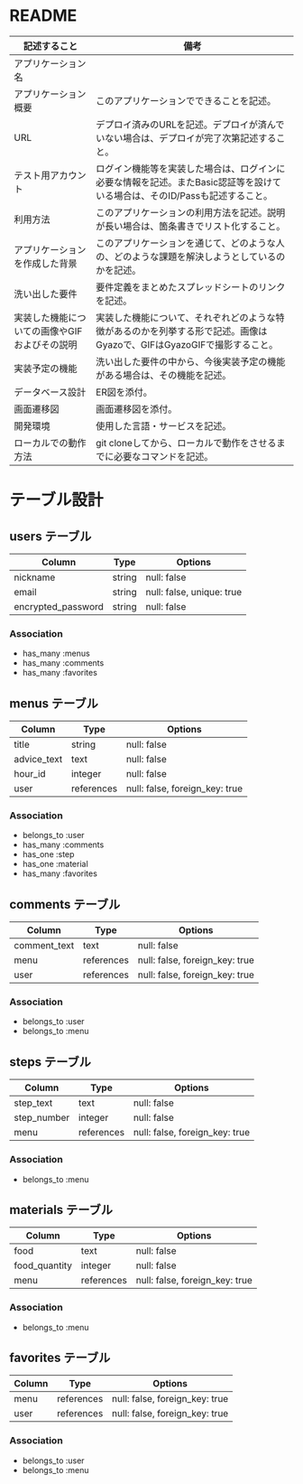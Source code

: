 # README

|記述すること|備考|
|----|----|
|アプリケーション名| |
|アプリケーション概要|このアプリケーションでできることを記述。|
|URL|デプロイ済みのURLを記述。デプロイが済んでいない場合は、デプロイが完了次第記述すること。|
|テスト用アカウント|ログイン機能等を実装した場合は、ログインに必要な情報を記述。またBasic認証等を設けている場合は、そのID/Passも記述すること。|
|利用方法|このアプリケーションの利用方法を記述。説明が長い場合は、箇条書きでリスト化すること。|
|アプリケーションを作成した背景|このアプリケーションを通じて、どのような人の、どのような課題を解決しようとしているのかを記述。|
|洗い出した要件|要件定義をまとめたスプレッドシートのリンクを記述。|
|実装した機能についての画像やGIFおよびその説明|実装した機能について、それぞれどのような特徴があるのかを列挙する形で記述。画像はGyazoで、GIFはGyazoGIFで撮影すること。|
|実装予定の機能|洗い出した要件の中から、今後実装予定の機能がある場合は、その機能を記述。|
|データベース設計|ER図を添付。|
|画面遷移図|画面遷移図を添付。|
|開発環境|使用した言語・サービスを記述。|
|ローカルでの動作方法|git cloneしてから、ローカルで動作をさせるまでに必要なコマンドを記述。|



# テーブル設計

## users テーブル

| Column             | Type   | Options                   |
| ------------------ | ------ | ------------------------- |
| nickname           | string | null: false               |
| email              | string | null: false, unique: true |
| encrypted_password | string | null: false               |


### Association
- has_many :menus
- has_many :comments
- has_many :favorites


## menus テーブル

| Column      | Type       | Options                        |
| ----------- | ---------- | ------------------------------ |
| title       | string     | null: false                    |
| advice_text | text       | null: false                    |
| hour_id     | integer    | null: false                    |
| user        | references | null: false, foreign_key: true |

### Association
- belongs_to :user
- has_many :comments
- has_one :step
- has_one :material
- has_many :favorites

## comments テーブル

| Column       | Type       | Options                        |
| ------------ | ---------- | ------------------------------ |
| comment_text | text       | null: false                    |
| menu         | references | null: false, foreign_key: true |
| user         | references | null: false, foreign_key: true |

### Association
- belongs_to :user
- belongs_to :menu

## steps テーブル

| Column       | Type       | Options                        |
| ------------ | ---------- | ------------------------------ |
| step_text    | text       | null: false                    |
| step_number  | integer    | null: false                    |
| menu         | references | null: false, foreign_key: true |

### Association
- belongs_to :menu

## materials テーブル

| Column        | Type       | Options                        |
| ------------- | ---------- | ------------------------------ |
| food          | text       | null: false                    |
| food_quantity | integer    | null: false                    |
| menu          | references | null: false, foreign_key: true |

### Association
- belongs_to :menu

## favorites テーブル

| Column        | Type       | Options                        |
| ------------- | ---------- | ------------------------------ |
| menu          | references | null: false, foreign_key: true |
| user          | references | null: false, foreign_key: true |

### Association
- belongs_to :user
- belongs_to :menu